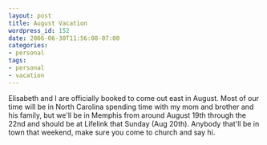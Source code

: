 ```yaml
---
layout: post
title: August Vacation
wordpress_id: 152
date: 2006-06-30T11:56:08-07:00
categories:
- personal
tags:
- personal
- vacation
---
```

Elisabeth and I are officially booked to come out east in August.  Most of our time will be in North Carolina spending
time with my mom and brother and his family, but we'll be in Memphis from around August 19th through the 22nd and should
be at Lifelink that Sunday (Aug 20th).  Anybody that'll be in town that weekend, make sure you come to church and say
hi.
